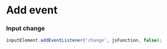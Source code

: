 # Add event

### Input change

```javascript
inputElement.addEventListener('change', jsFunction, false);
```